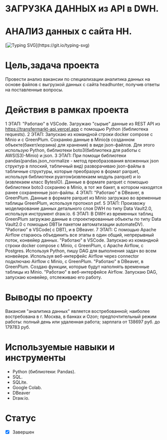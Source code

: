 # **ЗАГРУЗКА ДАННЫХ из API в DWH.**
# **АНАЛИЗ данных с сайта НН.**
[![Typing SVG](https://readme-typing-svg.herokuapp.com?font=Fira+Code&pause=1000&color=4EF752&width=435&lines=%D0%90%D0%9D%D0%90%D0%9B%D0%98%D0%97+;%D0%B4%D0%B0%D0%BD%D0%BD%D1%8B%D1%85+;%D1%81+%D1%81%D0%B0%D0%B9%D1%82%D0%B0+%D0%9D%D0%9D.)](https://git.io/typing-svg)
# Цель,задача проекта
Провести анализ вакансии по специализации аналитика данных на основе файлов с выгрузкой данных с сайта headhunter, получив ответы на поставленные вопросы.

# Действия в рамках проекта
1 ЭТАП: "Работаю" в VSCode. Загружаю "сырые" данные из REST API из https://transfermarkt-api.vercel.app с помощью Python (библиотека requests). 2 ЭТАП: Запускаю из командной строки docker compose с Minio и с GreenPlum. Сохраняю данные в Minio(в созданном объекте(бакет/корзина) для хранения) в виде json-файлов. Для этого использую Python, библиотеки boto3(библиотека для работы с AWS(S3)-Minio) и json. 3 ЭТАП: При помощи библиотеки pandas(pandas.json_normalize - метод преобразования вложенных json структур в плоский, табличный вид) разворачиваю json-файлы в табличные структуры, которые преобразую в формат parquet, используя библиотеки pyarrow(извлекаем модуль parquet) и io (извлекаем класс BytesIO). Данные в формате parquet с помощью библиотеки boto3 сохраняю в Minio, в тот же бакет, в котором находятся ранее сохраненные json-файлы. 4 ЭТАП: "Работаю" в DBeaver, в GreenPlum. Данные в формате parquet из Minio загружаю во временные таблицы GreenPlum, используя протокол pxf. 5 ЭТАП: Произвожу моделирование данных детального слоя DWH по типу Data Vault2.0, используя инструмент draw.io. 6 ЭТАП: В DWH из временных таблиц GreenPlum загружаю данные в спроектированные объекты по типу Data Vault2.0 с помощью DBT(и пакетом автоматизации automateDV). "Работаю" в VSCode( с DBT), и в DBeaver. 7 ЭТАП: С помощью Аpache Airflow стараюсь объединить все этапы в один общий, непрерывный поток, конвейер данных. "Работаю" в VSCode. Запускаю из командной строки docker compose с Minio, с GreenPlum, c Apache Airflow, c Postgres. Используя Python, пишу DAG для выполнения задач во всем конвейере. Используя веб-интерфейс Airflow через connector подключаю Airflow с Minio, с GreenPlum. "Работаю" в DBeaver, в GreenPlum. Создаю функции, которые будут наполнять временные таблицы из Minio. "Работаю" в веб-интерфейсе Airflow. Запускаю DAG, запускаю конвейер, отслеживаю его работу.
# Выводы по проекту
 Вакансия "аналитика данных" является востребованной; наиболее востребована в г. Москва, в банках и Ozon; предпочтительный режим работы: полный день или удаленная работа; зарплата от 138697 руб. до 179783 руб.
 
 # Используемые навыки и инструменты
 * Python (библиотеки: Pandas).
 * SQL.
 * SQLite.
 * Google Colab.
 * DBeaver
 * Draw.io.

# Статус
- [x] Завершен
